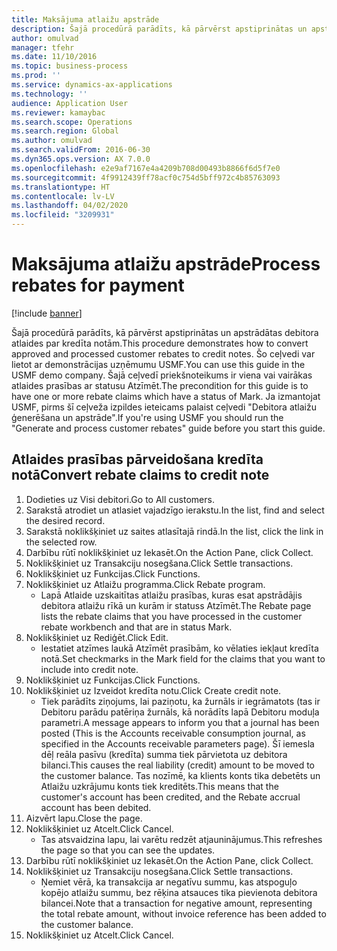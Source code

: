 ```yaml
---
title: Maksājuma atlaižu apstrāde
description: Šajā procedūrā parādīts, kā pārvērst apstiprinātas un apstrādātas debitora atlaides par kredīta notām.
author: omulvad
manager: tfehr
ms.date: 11/10/2016
ms.topic: business-process
ms.prod: ''
ms.service: dynamics-ax-applications
ms.technology: ''
audience: Application User
ms.reviewer: kamaybac
ms.search.scope: Operations
ms.search.region: Global
ms.author: omulvad
ms.search.validFrom: 2016-06-30
ms.dyn365.ops.version: AX 7.0.0
ms.openlocfilehash: e2e9af7167e4a4209b708d00493b8866f6d5f7e0
ms.sourcegitcommit: 4f9912439ff78acf0c754d5bff972c4b85763093
ms.translationtype: HT
ms.contentlocale: lv-LV
ms.lasthandoff: 04/02/2020
ms.locfileid: "3209931"
---
```

# <a name="process-rebates-for-payment"></a><span data-ttu-id="ca91e-103">Maksājuma atlaižu apstrāde</span><span class="sxs-lookup"><span data-stu-id="ca91e-103">Process rebates for payment</span></span>

[!include [banner](../../includes/banner.md)]

<span data-ttu-id="ca91e-104">Šajā procedūrā parādīts, kā pārvērst apstiprinātas un apstrādātas debitora atlaides par kredīta notām.</span><span class="sxs-lookup"><span data-stu-id="ca91e-104">This procedure demonstrates how to convert approved and processed customer rebates to credit notes.</span></span> <span data-ttu-id="ca91e-105">Šo ceļvedi var lietot ar demonstrācijas uzņēmumu USMF.</span><span class="sxs-lookup"><span data-stu-id="ca91e-105">You can use this guide in the USMF demo company.</span></span> <span data-ttu-id="ca91e-106">Šajā ceļvedī priekšnoteikums ir viena vai vairākas atlaides prasības ar statusu Atzīmēt.</span><span class="sxs-lookup"><span data-stu-id="ca91e-106">The precondition for this guide is to have one or more rebate claims which have a status of Mark.</span></span> <span data-ttu-id="ca91e-107">Ja izmantojat USMF, pirms šī ceļveža izpildes ieteicams palaist ceļvedi "Debitora atlaižu ģenerēšana un apstrāde".</span><span class="sxs-lookup"><span data-stu-id="ca91e-107">If you're using USMF you should run the "Generate and process customer rebates" guide before you start this guide.</span></span>


## <a name="convert-rebate-claims-to-credit-note"></a><span data-ttu-id="ca91e-108">Atlaides prasības pārveidošana kredīta notā</span><span class="sxs-lookup"><span data-stu-id="ca91e-108">Convert rebate claims to credit note</span></span>
1. <span data-ttu-id="ca91e-109">Dodieties uz Visi debitori.</span><span class="sxs-lookup"><span data-stu-id="ca91e-109">Go to All customers.</span></span>
2. <span data-ttu-id="ca91e-110">Sarakstā atrodiet un atlasiet vajadzīgo ierakstu.</span><span class="sxs-lookup"><span data-stu-id="ca91e-110">In the list, find and select the desired record.</span></span>
3. <span data-ttu-id="ca91e-111">Sarakstā noklikšķiniet uz saites atlasītajā rindā.</span><span class="sxs-lookup"><span data-stu-id="ca91e-111">In the list, click the link in the selected row.</span></span>
4. <span data-ttu-id="ca91e-112">Darbību rūtī noklikšķiniet uz Iekasēt.</span><span class="sxs-lookup"><span data-stu-id="ca91e-112">On the Action Pane, click Collect.</span></span>
5. <span data-ttu-id="ca91e-113">Noklikšķiniet uz Transakciju nosegšana.</span><span class="sxs-lookup"><span data-stu-id="ca91e-113">Click Settle transactions.</span></span>
6. <span data-ttu-id="ca91e-114">Noklikšķiniet uz Funkcijas.</span><span class="sxs-lookup"><span data-stu-id="ca91e-114">Click Functions.</span></span>
7. <span data-ttu-id="ca91e-115">Noklikšķiniet uz Atlaižu programma.</span><span class="sxs-lookup"><span data-stu-id="ca91e-115">Click Rebate program.</span></span>
    * <span data-ttu-id="ca91e-116">Lapā Atlaide uzskaitītas atlaižu prasības, kuras esat apstrādājis debitora atlaižu rīkā un kurām ir statuss Atzīmēt.</span><span class="sxs-lookup"><span data-stu-id="ca91e-116">The Rebate page lists the rebate claims that you have processed in the customer rebate workbench and that are in status Mark.</span></span>    
8. <span data-ttu-id="ca91e-117">Noklikšķiniet uz Rediģēt.</span><span class="sxs-lookup"><span data-stu-id="ca91e-117">Click Edit.</span></span>
    * <span data-ttu-id="ca91e-118">Iestatiet atzīmes laukā Atzīmēt prasībām, ko vēlaties iekļaut kredīta notā.</span><span class="sxs-lookup"><span data-stu-id="ca91e-118">Set checkmarks in the Mark field for the claims that you want to include into credit note.</span></span>   
9. <span data-ttu-id="ca91e-119">Noklikšķiniet uz Funkcijas.</span><span class="sxs-lookup"><span data-stu-id="ca91e-119">Click Functions.</span></span>
10. <span data-ttu-id="ca91e-120">Noklikšķiniet uz Izveidot kredīta notu.</span><span class="sxs-lookup"><span data-stu-id="ca91e-120">Click Create credit note.</span></span>
    * <span data-ttu-id="ca91e-121">Tiek parādīts ziņojums, lai paziņotu, ka žurnāls ir iegrāmatots (tas ir Debitoru parādu patēriņa žurnāls, kā norādīts lapā Debitoru moduļa parametri.</span><span class="sxs-lookup"><span data-stu-id="ca91e-121">A message appears to inform you that a journal has been posted (This is the Accounts receivable consumption journal, as specified in the Accounts receivable parameters page).</span></span> <span data-ttu-id="ca91e-122">Šī iemesla dēļ reāla pasīvu (kredīta) summa tiek pārvietota uz debitora bilanci.</span><span class="sxs-lookup"><span data-stu-id="ca91e-122">This causes the real liability (credit) amount to be moved to the customer balance.</span></span> <span data-ttu-id="ca91e-123">Tas nozīmē, ka klients konts tika debetēts un Atlaižu uzkrājumu konts tiek kreditēts.</span><span class="sxs-lookup"><span data-stu-id="ca91e-123">This means that the customer's account has been credited, and the Rebate accrual account has been debited.</span></span>  
11. <span data-ttu-id="ca91e-124">Aizvērt lapu.</span><span class="sxs-lookup"><span data-stu-id="ca91e-124">Close the page.</span></span>
12. <span data-ttu-id="ca91e-125">Noklikšķiniet uz Atcelt.</span><span class="sxs-lookup"><span data-stu-id="ca91e-125">Click Cancel.</span></span>
    * <span data-ttu-id="ca91e-126">Tas atsvaidzina lapu, lai varētu redzēt atjauninājumus.</span><span class="sxs-lookup"><span data-stu-id="ca91e-126">This refreshes the page so that you can see the updates.</span></span>  
13. <span data-ttu-id="ca91e-127">Darbību rūtī noklikšķiniet uz Iekasēt.</span><span class="sxs-lookup"><span data-stu-id="ca91e-127">On the Action Pane, click Collect.</span></span>
14. <span data-ttu-id="ca91e-128">Noklikšķiniet uz Transakciju nosegšana.</span><span class="sxs-lookup"><span data-stu-id="ca91e-128">Click Settle transactions.</span></span>
    * <span data-ttu-id="ca91e-129">Ņemiet vērā, ka transakcija ar negatīvu summu, kas atspoguļo kopējo atlaižu summu, bez rēķina atsauces tika pievienota debitora bilancei.</span><span class="sxs-lookup"><span data-stu-id="ca91e-129">Note that a transaction for negative amount, representing the total rebate amount, without invoice reference has been added to the customer balance.</span></span>   
15. <span data-ttu-id="ca91e-130">Noklikšķiniet uz Atcelt.</span><span class="sxs-lookup"><span data-stu-id="ca91e-130">Click Cancel.</span></span>

